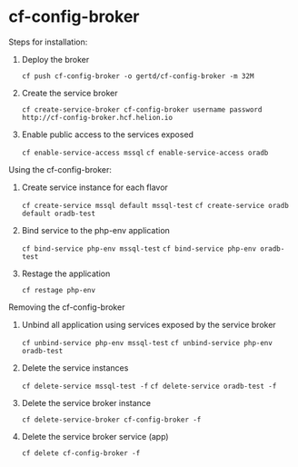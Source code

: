 # cf-config-broker

Steps for installation:

1.  Deploy the broker

    ```cf push cf-config-broker -o gertd/cf-config-broker -m 32M```

2.  Create the service broker

    ```cf create-service-broker cf-config-broker username password http://cf-config-broker.hcf.helion.io```

3.  Enable public access to the services exposed

    ```cf enable-service-access mssql```
    ```cf enable-service-access oradb```

Using the cf-config-broker:

1.  Create service instance for each flavor

    ```cf create-service mssql default mssql-test```
    ```cf create-service oradb default oradb-test```

2.  Bind service to the php-env application

    ```cf bind-service php-env mssql-test```
    ```cf bind-service php-env oradb-test```

3.  Restage the application

    ```cf restage php-env```

Removing the cf-config-broker

1.  Unbind all application using services exposed by the service broker

    ```cf unbind-service php-env mssql-test```
    ```cf unbind-service php-env oradb-test```

2.  Delete the service instances

    ```cf delete-service mssql-test -f```
    ```cf delete-service oradb-test -f```

3.  Delete the service broker instance 

    ```cf delete-service-broker cf-config-broker -f```

4.  Delete the service broker service (app)

    ```cf delete cf-config-broker -f```
